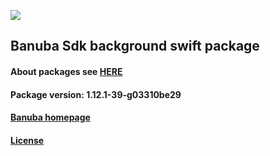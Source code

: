 [![](https://www.banuba.com/hubfs/Banuba_November2018/Images/Banuba%20SDK.png)](https://docs.banuba.com/face-ar-sdk-v1/ios/ios_overview)

## Banuba Sdk background swift package

#### About packages see [HERE](https://docs.banuba.com/face-ar-sdk-v1/ios/ios_packages)

#### Package version: **1.12.1-39-g03310be29**

#### **[Banuba homepage](https://banuba.com)**

#### **[License](https://www.banuba.com/terms)**
